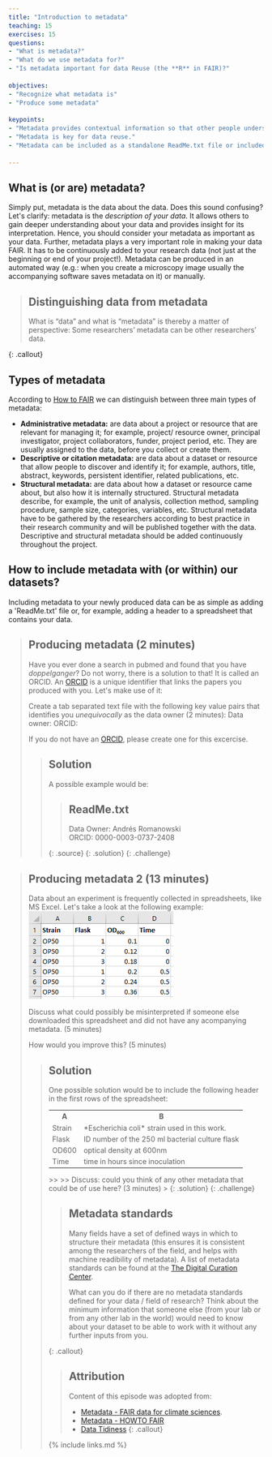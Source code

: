 ```yaml
---
title: "Introduction to metadata"
teaching: 15
exercises: 15
questions:
- "What is metadata?"
- "What do we use metadata for?"
- "Is metadata important for data Reuse (the **R** in FAIR)?"

objectives:
- "Recognize what metadata is"
- "Produce some metadata"

keypoints:
- "Metadata provides contextual information so that other people understand our data."
- "Metadata is key for data reuse."
- "Metadata can be included as a standalone ReadMe.txt file or included as a header on a data file"

---
```


## What is (or are) metadata?
Simply put, metadata is the data about the data. Does this sound confusing? Let's clarify: metadata is the *description of your data*. It allows others
to gain deeper understanding about your data and provides insight for its interpretation. Hence, you should consider your metadata as important
as your data. Further, metadata plays a very important role in making your data FAIR. It has to be continuously added to your research data (not just at 
the beginning or end of your project!). Metadata can be produced in an automated way (e.g.: when you create a microscopy image usually the accompanying 
software saves metadata on it) or manually. 

> ## Distinguishing data from metadata
> What is “data” and what is “metadata” is thereby a matter of perspective: Some researchers’ metadata can be other researchers’ data.
> 
{: .callout}

## Types of metadata
According to [How to FAIR](https://howtofair.dk/) we can distinguish between three main types of metadata:  
* **Administrative metadata:** are data about a project or resource that are relevant for managing it; for example, project/ resource owner, principal investigator, 
project collaborators, funder, project period, etc. They are usually assigned to the data, before you collect or create them.  
* **Descriptive or citation metadata:** are data about a dataset or resource that allow people to discover and identify it; for example, authors, title, abstract, keywords,
 persistent identifier, related publications, etc.  
* **Structural metadata:** are data about how a dataset or resource came about, but also how it is internally structured. Structural metadata describe, for example, the unit
 of analysis, collection method, sampling procedure, sample size, categories, variables, etc. Structural metadata have to be gathered by the researchers according to best 
 practice in their research community and will be published together with the data. Descriptive and structural metadata should be added continuously throughout the project.

## How to include metadata with (or within) our datasets?
Including metadata to your newly produced data can be as simple as adding a 'ReadMe.txt' file or, for example, adding a header to a spreadsheet that contains
your data.

> ## Producing metadata (2 minutes)
> Have you ever done a search in pubmed and found that you have *doppelganger*? Do not worry, there is a solution to that! It is called an ORCID.
> An [ORCID](https://orcid.org/) is a unique identifier that links the papers you produced with you. Let's make use of it:
>  
> Create a tab separated text file with the following key value pairs that identifies you *unequivocally* as the data owner (2 minutes):
> Data owner: <your name>
> ORCID: <your ORCID>
>
> If you do not have an [ORCID](https://orcid.org/), please create one for this excercise.
> 
>> ## Solution
>> A possible example would be:
>>> ## ReadMe.txt
>>> Data Owner: Andrés Romanowski  
>>> ORCID: 0000-0003-0737-2408
>>> 
>> {: .source}
> {: .solution}
{: .challenge}

> ## Producing metadata 2 (13 minutes)
> Data about an experiment is frequently collected in spreadsheets, like MS Excel. Let's take a look at the following example:
> ![A metadata-less spreadsheet](../fig/04-metadataless_spreadsheet.png)
>
> Discuss what could possibly be misinterpreted if someone else downloaded this spreadsheet and did not have any acompanying metadata. (5 minutes)
>  
> How would you improve this? (5 minutes)
>> ## Solution
>> One possible solution would be to include the following header in the first rows of the spreadsheet:
>> 
>> <table style="width:100%">
  <tr>
    <th>A</th>
    <th>B</th>
  </tr>
  <tr>
    <td>Strain</td>
    <td markdown="span">*Escherichia coli* strain used in this work.</td>
  </tr>
  <tr>
    <td>Flask</td>
    <td>ID number of the 250 ml bacterial culture flask</td>
  </tr>
  <tr>
    <td>OD600</td>
    <td>optical density at 600nm</td>
  </tr>
  <tr>
    <td>Time</td>
    <td>time in hours since inoculation</td>
  </tr>
</table>
>> 
>> Discuss: could you think of any other metadata that could be of use here? (3 minutes)
> {: .solution}
{: .challenge}

> ## Metadata standards
> Many fields have a set of defined ways in which to structure their metadata (this ensures it is consistent among the researchers of the field, and helps with machine readibility of metadata). 
> A list of metadata standards can be found at the [The Digital Curation Center](http://www.dcc.ac.uk/resources/metadata-standards/list).
>  
> What can you do if there are no metadata standards defined for your data / field of research?
> Think about the minimum information that someone else (from your lab or from any other lab in the world) would need to know about your dataset to be able to work with it without any further
> inputs from you.
>
{: .callout}


> ## Attribution
> Content of this episode was adopted from:
> - [Metadata - FAIR data for climate sciences](https://escience-academy.github.io/Lesson-FAIR-Data-Climate/metadata/index.html).
> - [Metadata - HOWTO FAIR](https://howtofair.dk/how-to-fair/metadata/)
> - [Data Tidiness](https://datacarpentry.org/organization-genomics/01-tidiness/index.html)
{: .callout}


{% include links.md %}
